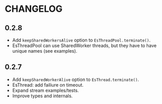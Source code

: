 # CHANGELOG

## 0.2.8
- Add `keepSharedWorkersAlive` option to `EsThreadPool.terminate()`.
- EsThreadPool can use SharedWorker threads, but they have to have unique names (see examples).

## 0.2.7
- Add `keepSharedWorkerAlive` option to `EsThread.terminate()`.
- EsThread: add failiure on timeout.
- Expand stream examples/tests.
- Improve types and internals.